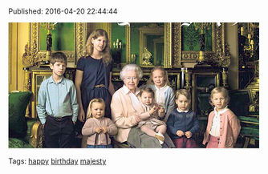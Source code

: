 
# 

Published: 2016-04-20 22:44:44

![](143134379242-0.png)

Tags: [happy](tag-happy.md) [birthday](tag-birthday.md) [majesty](tag-majesty.md)
